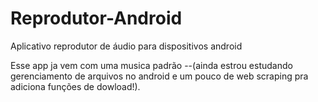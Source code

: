 # Reprodutor-Android
Aplicativo reprodutor de áudio para dispositivos android

Esse app ja vem com uma musica padrão --(ainda estrou estudando gerenciamento de arquivos no android e um pouco de web scraping pra adiciona funções de dowload!).
